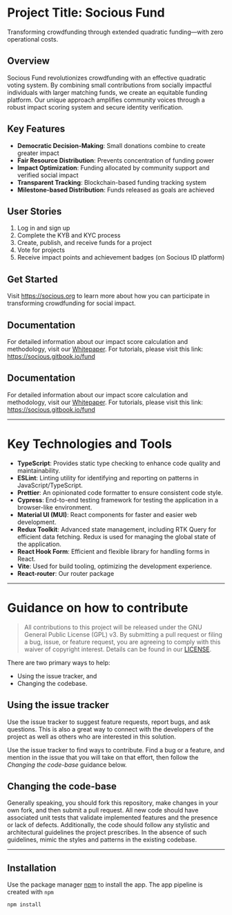 # Project Title: Socious Fund

Transforming crowdfunding through extended quadratic funding—with zero operational costs.

## Overview

Socious Fund revolutionizes crowdfunding with an effective quadratic voting system. By combining small contributions from socially impactful individuals with larger matching funds, we create an equitable funding platform. Our unique approach amplifies community voices through a robust impact scoring system and secure identity verification.

## Key Features

- **Democratic Decision-Making**: Small donations combine to create greater impact
- **Fair Resource Distribution**: Prevents concentration of funding power
- **Impact Optimization**: Funding allocated by community support and verified social impact
- **Transparent Tracking**: Blockchain-based funding tracking system
- **Milestone-based Distribution**: Funds released as goals are achieved

## User Stories

1. Log in and sign up
2. Complete the KYB and KYC process
3. Create, publish, and receive funds for a project
4. Vote for projects
5. Receive impact points and achievement badges (on Socious ID platform)

## Get Started

Visit https://socious.org to learn more about how you can participate in transforming crowdfunding for social impact.

## Documentation

For detailed information about our impact score calculation and methodology, visit our [Whitepaper](https://socious.gitbook.io/whitepaper/impact-score/how-is-impact-score-calculated).
For tutorials, please visit this link: https://socious.gitbook.io/fund

## Documentation

For detailed information about our impact score calculation and methodology, visit our [Whitepaper](https://socious.gitbook.io/whitepaper/impact-score/how-is-impact-score-calculated).
For tutorials, please visit this link: https://socious.gitbook.io/fund


---

# Key Technologies and Tools

- **TypeScript**: Provides static type checking to enhance code quality and maintainability.
- **ESLint**: Linting utility for identifying and reporting on patterns in JavaScript/TypeScript.
- **Prettier**: An opinionated code formatter to ensure consistent code style.
- **Cypress**: End-to-end testing framework for testing the application in a browser-like environment.
- **Material UI (MUI)**: React components for faster and easier web development.
- **Redux Toolkit**: Advanced state management, including RTK Query for efficient data fetching. Redux is used for managing the global state of the application.
- **React Hook Form**: Efficient and flexible library for handling forms in React.
- **Vite**: Used for build tooling, optimizing the development experience.
- **React-router**: Our router package

---

# Guidance on how to contribute

> All contributions to this project will be released under the GNU General Public License (GPL) v3.
> By submitting a pull request or filing a bug, issue, or
> feature request, you are agreeing to comply with this waiver of copyright interest.
> Details can be found in our [LICENSE](LICENSE.md).

There are two primary ways to help:

- Using the issue tracker, and
- Changing the codebase.

## Using the issue tracker

Use the issue tracker to suggest feature requests, report bugs, and ask questions.
This is also a great way to connect with the developers of the project as well
as others who are interested in this solution.

Use the issue tracker to find ways to contribute. Find a bug or a feature, and mention in
the issue that you will take on that effort, then follow the _Changing the code-base_
guidance below.

## Changing the code-base

Generally speaking, you should fork this repository, make changes in your
own fork, and then submit a pull request. All new code should have associated
unit tests that validate implemented features and the presence or lack of defects.
Additionally, the code should follow any stylistic and architectural guidelines
the project prescribes. In the absence of such guidelines, mimic the styles
and patterns in the existing codebase.

---

## Installation

Use the package manager [npm](https://www.npmjs.com/) to install the app. The app pipeline is created with `‍npm`‍

```bash
npm install
```
